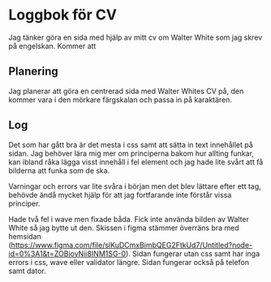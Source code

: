 # Loggbok för CV

Jag tänker göra en sida med hjälp av mitt cv om Walter White som jag skrev på engelskan. Kommer att

## Planering

Jag planerar att göra en centrerad sida med Walter Whites CV på, den kommer vara i den mörkare färgskalan och passa in på karaktären.

## Log

Det som har gått bra är det mesta i css samt att sätta in text innehållet på sidan. Jag behöver lära mig mer om principerna bakom hur allting funkar, kan ibland råka lägga visst innehåll i fel element och jag hade lite svårt att få bilderna att funka som de ska.

Varningar och errors var lite svåra i början men det blev lättare efter ett tag, behövde ändå mycket hjälp för att jag fortfarande inte förstår vissa principer.




Hade två fel i wave men fixade båda. Fick inte använda bilden av Walter White så jag bytte ut den. Skissen i figma stämmer överräns bra med hemsidan (https://www.figma.com/file/slKuDCmxBimbQEG2FtkUd7/Untitled?node-id=0%3A1&t=ZOBioyNii8INM1SG-0). Sidan fungerar utan css samt har inga errors i css, wave eller validator längre. Sidan fungerar också på telefon samt dator.